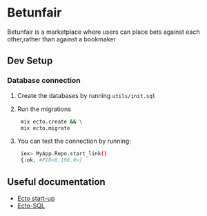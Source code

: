 # Betunfair

Betunfair is a marketplace where users can place bets against each other,rather than against a bookmaker

## Dev Setup

### Database connection

1. Create the databases by running `utils/init.sql`
2. Run the migrations
  
   ```bash
    mix ecto.create && \
    mix ecto.migrate
    ```

3. You can test the connection by running:

   ```bash
    iex> MyApp.Repo.start_link()
    {:ok, #PID<0.198.0>}
    ```

## Useful documentation

- [Ecto start-up](https://hexdocs.pm/ecto/getting-started.html#adding-ecto-to-an-application)
- [Ecto-SQL](https://hexdocs.pm/ecto_sql/Ecto.Adapters.SQL.html)
  